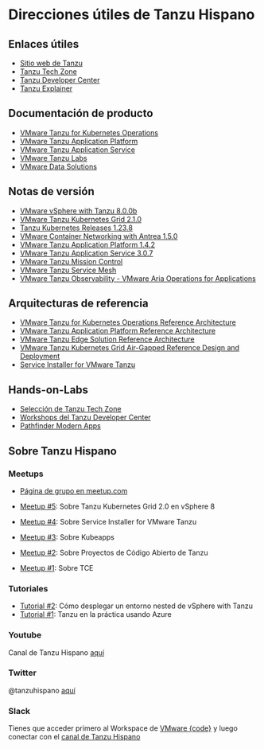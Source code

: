  # Direcciones útiles de Tanzu Hispano

## Enlaces útiles
- [Sitio web de Tanzu](https://tanzu.vmware.com/)
- [Tanzu Tech Zone](https://apps-cloudmgmt.techzone.vmware.com/tanzu-techzone)
- [Tanzu Developer Center](https://tanzu.vmware.com/developer/)
- [Tanzu Explainer](https://vmc.techzone.vmware.com/resource/tanzu-explainer)

## Documentación de producto
- [VMware Tanzu for Kubernetes Operations](https://docs.vmware.com/en/VMware-Tanzu-for-Kubernetes-Operations/index.html)
- [VMware Tanzu Application Platform](https://docs.vmware.com/en/VMware-Tanzu-Application-Platform/index.html)
- [VMware Tanzu Application Service](https://docs.vmware.com/en/VMware-Tanzu-Application-Service/index.html)
- [VMware Tanzu Labs](https://tanzu.vmware.com/labs)
- [VMware Data Solutions](https://www.vmware.com/solutions/data-solutions.html)

## Notas de versión
- [VMware vSphere with Tanzu 8.0.0b](https://docs.vmware.com/en/VMware-vSphere/8.0/rn/vmware-vsphere-with-tanzu-80-release-notes/index.html)
- [VMware Tanzu Kubernetes Grid 2.1.0](https://docs.vmware.com/en/VMware-Tanzu-Kubernetes-Grid/2.1/tkg-deploy-mc-21/mgmt-release-notes.html)
- [Tanzu Kubernetes Releases 1.23.8](https://docs.vmware.com/en/VMware-Tanzu-Kubernetes-releases/services/rn/vmware-tanzu-kubernetes-releases-release-notes/index.html)
- [VMware Container Networking with Antrea 1.5.0](https://docs.vmware.com/en/VMware-Container-Networking-with-Antrea/1.5.0/rn/vmware-container-networking-with-antrea-150-release-notes/index.html)
- [VMware Tanzu Application Platform 1.4.2](https://docs.vmware.com/en/VMware-Tanzu-Application-Platform/1.4/tap/release-notes.html)
- [VMware Tanzu Application Service 3.0.7](https://docs.pivotal.io/application-service/3-0/release-notes/runtime-rn.html)
- [VMware Tanzu Mission Control](https://docs.vmware.com/en/VMware-Tanzu-Mission-Control/services/rn/vmware-tanzu-mission-control-release-notes/index.html)
- [VMware Tanzu Service Mesh](https://docs.vmware.com/en/VMware-Tanzu-Service-Mesh/services/rn/VMware-Tanzu-Service-Mesh-Release-Notes.html)
- [VMware Tanzu Observability - VMware Aria Operations for Applications](https://docs.wavefront.com/wavefront_release_notes.html)

## Arquitecturas de referencia
- [VMware Tanzu for Kubernetes Operations Reference Architecture](https://docs.vmware.com/en/VMware-Tanzu-for-Kubernetes-Operations/index.html)
- [VMware Tanzu Application Platform Reference Architecture](https://docs.vmware.com/en/VMware-Tanzu-Application-Platform/1.4/tap-reference-architecture/GUID-reference-designs-index-tap.html)
- [VMware Tanzu Edge Solution Reference Architecture](https://docs.vmware.com/en/VMware-Tanzu-for-Kubernetes-Operations/1.0/edge-reference-architecture/GUID-reference-designs-index-edge.html)
- [VMware Tanzu Kubernetes Grid Air-Gapped Reference Design and Deployment](https://docs.vmware.com/en/VMware-Tanzu-Kubernetes-Grid/1.6/air-gap-reference-architecture/GUID-reference-designs-index-air-gap.html)
- [Service Installer for VMware Tanzu](https://docs.vmware.com/en/Service-Installer-for-VMware-Tanzu/index.html)

## Hands-on-Labs
- [Selección de Tanzu Tech Zone](https://apps-cloudmgmt.techzone.vmware.com/tanzu-hands-labs-and-workshops)
- [Workshops del Tanzu Developer Center](https://tanzu.vmware.com/developer/workshops/)
- [Pathfinder Modern Apps](https://pathfinder.vmware.com/v3/explore/ds-catalog-modern-apps)

## Sobre Tanzu Hispano
### Meetups
- [Página de grupo en meetup.com](https://www.meetup.com/es/tanzu-hispano/)

- [Meetup #5](https://www.youtube.com/watch?v=HPI7CLzFZeo&t=1s): Sobre Tanzu Kubernetes Grid 2.0 en vSphere 8
- [Meetup #4](https://www.youtube.com/watch?v=jDNNB_n53oA&t=2s): Sobre Service Installer for VMware Tanzu
- [Meetup #3](https://www.youtube.com/watch?v=rkci46GFlQA): Sobre Kubeapps
- [Meetup #2](https://www.youtube.com/watch?v=wKqrW2ckmuo): Sobre Proyectos de Código Abierto de Tanzu
- [Meetup #1](https://www.youtube.com/watch?v=x4nqB2_ztlM): Sobre TCE

### Tutoriales
- [Tutorial #2](https://youtu.be/W3mL0xXY45Y): Cómo desplegar un entorno nested de vSphere with Tanzu
- [Tutorial #1](https://youtu.be/TN1tsJ1tuxs): Tanzu en la práctica usando Azure

### Youtube
Canal de Tanzu Hispano [aquí](https://www.youtube.com/@tanzuhispano)

### Twitter
@tanzuhispano [aquí](https://www.youtube.com/@tanzuhispano)

### Slack
Tienes que acceder primero al Workspace de [VMware {code}](https://app.slack.com/client/T0EANJNGH) y luego conectar con el [canal de Tanzu Hispano](https://vmwarecode.slack.com/archives/C039Y8MNKCZ)


